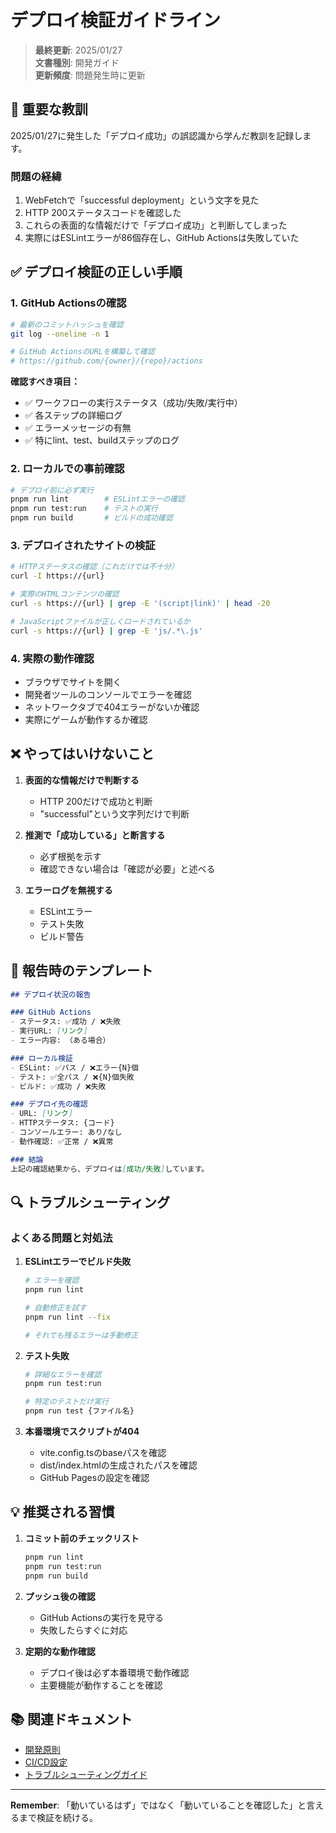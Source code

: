 # デプロイ検証ガイドライン

> **最終更新**: 2025/01/27  
> **文書種別**: 開発ガイド  
> **更新頻度**: 問題発生時に更新

## 🚨 重要な教訓

2025/01/27に発生した「デプロイ成功」の誤認識から学んだ教訓を記録します。

### 問題の経緯
1. WebFetchで「successful deployment」という文字を見た
2. HTTP 200ステータスコードを確認した
3. これらの表面的な情報だけで「デプロイ成功」と判断してしまった
4. 実際にはESLintエラーが86個存在し、GitHub Actionsは失敗していた

## ✅ デプロイ検証の正しい手順

### 1. GitHub Actionsの確認
```bash
# 最新のコミットハッシュを確認
git log --oneline -n 1

# GitHub ActionsのURLを構築して確認
# https://github.com/{owner}/{repo}/actions
```

**確認すべき項目：**
- ✅ ワークフローの実行ステータス（成功/失敗/実行中）
- ✅ 各ステップの詳細ログ
- ✅ エラーメッセージの有無
- ✅ 特にlint、test、buildステップのログ

### 2. ローカルでの事前確認
```bash
# デプロイ前に必ず実行
pnpm run lint        # ESLintエラーの確認
pnpm run test:run    # テストの実行
pnpm run build       # ビルドの成功確認
```

### 3. デプロイされたサイトの検証
```bash
# HTTPステータスの確認（これだけでは不十分）
curl -I https://{url}

# 実際のHTMLコンテンツの確認
curl -s https://{url} | grep -E '(script|link)' | head -20

# JavaScriptファイルが正しくロードされているか
curl -s https://{url} | grep -E 'js/.*\.js'
```

### 4. 実際の動作確認
- ブラウザでサイトを開く
- 開発者ツールのコンソールでエラーを確認
- ネットワークタブで404エラーがないか確認
- 実際にゲームが動作するか確認

## ❌ やってはいけないこと

1. **表面的な情報だけで判断する**
   - HTTP 200だけで成功と判断
   - "successful"という文字列だけで判断

2. **推測で「成功している」と断言する**
   - 必ず根拠を示す
   - 確認できない場合は「確認が必要」と述べる

3. **エラーログを無視する**
   - ESLintエラー
   - テスト失敗
   - ビルド警告

## 📝 報告時のテンプレート

```markdown
## デプロイ状況の報告

### GitHub Actions
- ステータス: ✅成功 / ❌失敗
- 実行URL: [リンク]
- エラー内容: （ある場合）

### ローカル検証
- ESLint: ✅パス / ❌エラー{N}個
- テスト: ✅全パス / ❌{N}個失敗
- ビルド: ✅成功 / ❌失敗

### デプロイ先の確認
- URL: [リンク]
- HTTPステータス: {コード}
- コンソールエラー: あり/なし
- 動作確認: ✅正常 / ❌異常

### 結論
上記の確認結果から、デプロイは[成功/失敗]しています。
```

## 🔍 トラブルシューティング

### よくある問題と対処法

1. **ESLintエラーでビルド失敗**
   ```bash
   # エラーを確認
   pnpm run lint
   
   # 自動修正を試す
   pnpm run lint --fix
   
   # それでも残るエラーは手動修正
   ```

2. **テスト失敗**
   ```bash
   # 詳細なエラーを確認
   pnpm run test:run
   
   # 特定のテストだけ実行
   pnpm run test {ファイル名}
   ```

3. **本番環境でスクリプトが404**
   - vite.config.tsのbaseパスを確認
   - dist/index.htmlの生成されたパスを確認
   - GitHub Pagesの設定を確認

## 💡 推奨される習慣

1. **コミット前のチェックリスト**
   ```bash
   pnpm run lint
   pnpm run test:run
   pnpm run build
   ```

2. **プッシュ後の確認**
   - GitHub Actionsの実行を見守る
   - 失敗したらすぐに対応

3. **定期的な動作確認**
   - デプロイ後は必ず本番環境で動作確認
   - 主要機能が動作することを確認

## 📚 関連ドキュメント

- [開発原則](./PRINCIPLES.md)
- [CI/CD設定](./.github/workflows/deploy.yml)
- [トラブルシューティングガイド](./TROUBLESHOOTING.md)

---

**Remember**: 「動いているはず」ではなく「動いていることを確認した」と言えるまで検証を続ける。